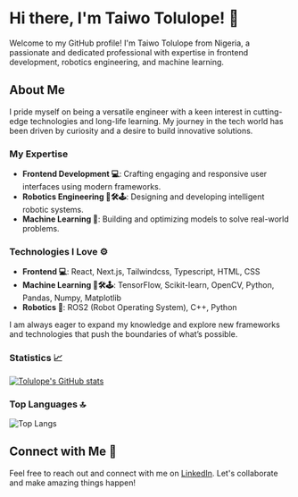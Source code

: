 # Hi there, I'm Taiwo Tolulope! 👋

Welcome to my GitHub profile! I'm Taiwo Tolulope from Nigeria, a passionate and dedicated professional with expertise in frontend development, robotics engineering, and machine learning.

## About Me

I pride myself on being a versatile engineer with a keen interest in cutting-edge technologies and long-life learning. My journey in the tech world has been driven by curiosity and a desire to build innovative solutions.

### My Expertise

- **Frontend Development 💻**: Crafting engaging and responsive user interfaces using modern frameworks.
- **Robotics Engineering 🤖🛠️🕹️**: Designing and developing intelligent robotic systems.
- **Machine Learning 🧠**: Building and optimizing models to solve real-world problems.

### Technologies I Love ⚙️

- **Frontend 💻**: React, Next.js, Tailwindcss, Typescript, HTML, CSS
- **Machine Learning 🤖🛠️🕹️**: TensorFlow, Scikit-learn, OpenCV, Python, Pandas, Numpy, Matplotlib
- **Robotics 🧠**: ROS2 (Robot Operating System), C++, Python

I am always eager to expand my knowledge and explore new frameworks and technologies that push the boundaries of what’s possible.

### Statistics 📈
[![Tolulope's GitHub stats](https://github-readme-stats.vercel.app/api?username=codeflamer&show_icons=true&theme=transparent)](https://github.com/codeflamer/github-readme-stats)

### Top Languages 🔝
![Top Langs](https://github-readme-stats.vercel.app/api/top-langs/?username=codeflamer&layout=compact)

## Connect with Me 🔗

Feel free to reach out and connect with me on [LinkedIn](https://www.linkedin.com/in/taiwotolulope). Let's collaborate and make amazing things happen!
